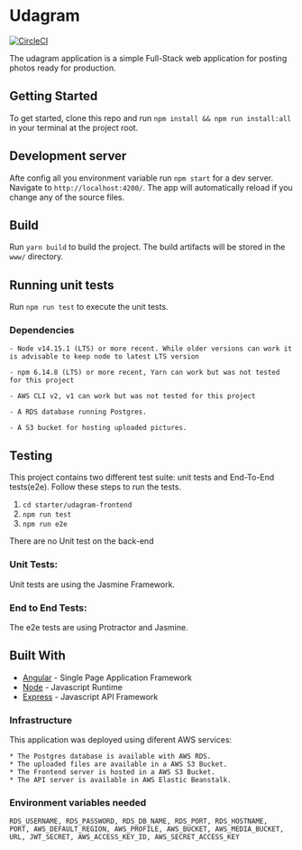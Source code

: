 # Udagram
[![CircleCI](https://circleci.com/gh/jacksondieter/udagram.svg?style=svg)](https://circleci.com/gh/jacksondieter/udagram)

The udagram application is a simple Full-Stack web application  for posting photos ready for production.

## Getting Started

To get started, clone this repo and run `npm install && npm run install:all` in your terminal at the project root.

## Development server

Afte config all you environment variable run `npm start` for a dev server. Navigate to `http://localhost:4200/`. The app will automatically reload if you change any of the source files.

## Build

Run `yarn build` to build the project. The build artifacts will be stored in the `www/` directory.

## Running unit tests

Run `npm run test` to execute the unit tests.

### Dependencies

```
- Node v14.15.1 (LTS) or more recent. While older versions can work it is advisable to keep node to latest LTS version

- npm 6.14.8 (LTS) or more recent, Yarn can work but was not tested for this project

- AWS CLI v2, v1 can work but was not tested for this project

- A RDS database running Postgres.

- A S3 bucket for hosting uploaded pictures.

```

## Testing

This project contains two different test suite: unit tests and End-To-End tests(e2e). Follow these steps to run the tests.

1. `cd starter/udagram-frontend`
1. `npm run test`
1. `npm run e2e`

There are no Unit test on the back-end

### Unit Tests:

Unit tests are using the Jasmine Framework.

### End to End Tests:

The e2e tests are using Protractor and Jasmine.

## Built With

- [Angular](https://angular.io/) - Single Page Application Framework
- [Node](https://nodejs.org) - Javascript Runtime
- [Express](https://expressjs.com/) - Javascript API Framework


### Infrastructure

This application was deployed using diferent AWS services:
```
* The Postgres database is available with AWS RDS.
* The uploaded files are available in a AWS S3 Bucket.
* The Frontend server is hosted in a AWS S3 Bucket.
* The API server is available in AWS Elastic Beanstalk.
```

### Environment variables needed

```
RDS_USERNAME, RDS_PASSWORD, RDS_DB_NAME, RDS_PORT, RDS_HOSTNAME, 
PORT, AWS_DEFAULT_REGION, AWS_PROFILE, AWS_BUCKET, AWS_MEDIA_BUCKET, 
URL, JWT_SECRET, AWS_ACCESS_KEY_ID, AWS_SECRET_ACCESS_KEY
```
